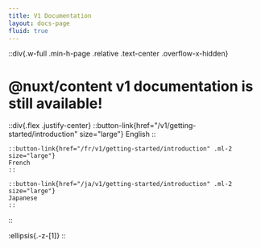 ```yaml
---
title: V1 Documentation
layout: docs-page
fluid: true
---
```


::div{.w-full .min-h-page .relative .text-center .overflow-x-hidden}
  # @nuxt/content v1 documentation is still available!

  ::div{.flex .justify-center}
    ::button-link{href="/v1/getting-started/introduction" size="large"}
    English
    ::

    ::button-link{href="/fr/v1/getting-started/introduction" .ml-2 size="large"}
    French
    ::

    ::button-link{href="/ja/v1/getting-started/introduction" .ml-2 size="large"}
    Japanese
    ::
  ::

  :ellipsis{.-z-[1]}
::
